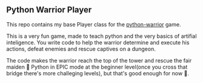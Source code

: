 ## Python Warrior Player

This repo contains my base Player class for the [python-warrior](https://github.com/arbylee/python-warrior) game.

This is a very fun game, made to teach python and the very basics of artifial inteligence. You write code to help the warrior determine and execute his actions, defeat enemies and rescue captives on a dungeon.

The code makes the warrior reach the top of the tower and rescue the fair maiden :snake: Python in EPIC mode at the beginner level(once you cross that bridge there's more challeging levels), but that's good enough for now 🙂.
